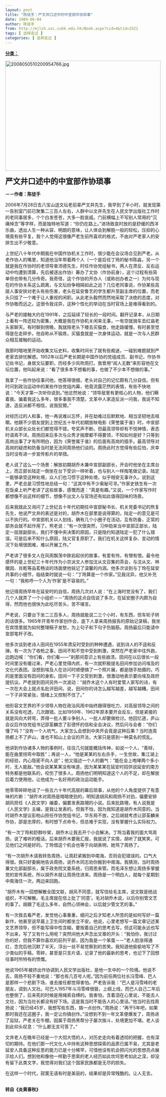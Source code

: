 ```yaml
---
layout: post
title: "陈徒手：严文井口述中的中宣部作协琐事"
date: 1989-06-04
author: 陈徒手
from: http://mjlsh.usc.cuhk.edu.hk/Book.aspx?cid=4&tid=1521
tags: [ 这样走过 ]
categories: [ 这样走过 ]
---
```


<div style="margin: 15px 10px 10px 0px;">
 <div>
  <span id="ctl00_ContentPlaceHolder1_chapter1_SubjectLabel" style="font-weight:bold;text-decoration:underline;">
   分类：
  </span>
 </div>
 <p>
  <img align="top" alt="2008050510200954766.jpg" border="0" height="349" src="http://mjlsh.usc.cuhk.edu.hk/medias/contents/1521/2008050510200954766.jpg" width="494"/>
 </p>
 <p>
  <strong>
   <font size="5">
    严文井口述中的中宣部作协琐事
   </font>
  </strong>
 </p>
 <p>
  <strong>
   －－作者：陈徒手
  </strong>
 </p>
 <p>
  2006年7月28日去八宝山送文坛老前辈严文井先生，我早到了半小时，就发现第一告别室门前已聚集二三百人左右，人群中以文井先生在人民文学出版社工作时的老同事居多，个个白发苍苍，大多一脸哀戚。门前横幅上不写别人常用的“沉痛悼念”等字样，而是独特地写道：“你仍在路上。”进场致哀时放的是舒缓的西洋乐曲，透出人生一种从容、明朗的意味，让人体会到解脱一般的轻松，压抑的心境竟有些平复。我个人觉得这很像严老生前所喜欢的格式，不由对严老家人的安排生出不少敬意。
 </p>
 <p>
  上世纪八十年代中期我在中国作协机关工作时，很少能在会议场合见到严老。从老作协人的嘴里，知道他当年带着两个人（一个是后任丁玲的秘书陈淼，另一个就是我在作协时的老领导束沛德先生，时任作协党组秘书，两人在肃反、反右运动中均遭到清算，先后被逐出作协）筹办了文协（作协前身），这个过程有些简单但也带有几分传奇。我奇怪，这个作协的开办人（或称创办者之一）为何与现在的作协关系这么疏离，与文坛纷争相隔如此之远？几位老同事说，作协某些高层人事安排对老头有些伤害，老头在延安鲁艺的学生都升至副主席的位置，而老头只挂了一个难于让人重视的闲职。从此老头毅然而然地采取了决绝的态度，对作协敬而远之。这很令我诧异，这种个性化的举动在当时官场上是难得看到的。
 </p>
 <p>
  与严老的接触大约在1991年，之后延续了较长的一段时间。翻开记录本，从日期上看有一阵还较为密集，大概是我在作协机关闲来无事，一有空就骑车去红庙老头家聊天。有时聊到傍晚，我就陪老头下楼去买猫食，他走路缓慢，有时甚至觉得是在走碎步。他自称从不锻炼，买猫食就是一次身体运动，就是一次与人民群众相互接触的运动。
 </p>
 <p>
  我那时暗地里开始收集文坛史料，收集时间长了就有些痴迷，一碰到难题就到严老家去排忧解惑。1952年以后严老长期是中国作协的党组成员、副书记，作协书记处书记，身居文坛要职，历经多少风吹雨打。我曾用“阅人无数”来形容他在文坛位置，他叫起来说：“看了很多本不想看的事，也做了不少本不想做的事。”
 </p>
 <p>
  我拿了一些作协往事问他，他答得很细，老头对自己的记忆颇有几分自信。但有时问到政治运动中的某些作协党组内幕，他竟流露茫然的表情，有些不快地说：“今天才第一次听你说到。”他忿然地说：“领导层里有更核心的人物，他们瞒着我、骗着我这么多年，很多事我不清楚。文革中人家造反派一问我，我说不知道，造反派都不相信，说我狡猾。”
 </p>
 <p>
  对经历过的人和事，他一再说难以忘怀，并在劫难过后默默地、相当坚韧地去咀嚼。他跟不少朋友提到上世纪五十年代初期放映电影《荣誉属于谁》时，中宣部机关众部长众处长们都觉得不错，夸奖声不断。但最高领导却有不悦神情，表态时语焉不详。周扬回来后多次与众秀才揣摩都不得要领，不知如何是好？只等到高岗出事了才有所明白，因为《荣誉属于谁》的后面有高岗的插手。最高领导对高岗的疑虑和防备当时是无法同周扬他们谈的。周扬此时方觉得有些后怕，庆幸当时没有进一步宣传影片的举措。
 </p>
 <p>
  老人说了这么一个场景：解放初期胡乔木兼中宣部副部长，开会时他坐在主席台上，而正部长陆定一倒坐在台下受训一样听着，也与别人一样掏笔做记录。陆定一能够承受这种处境，众人们也习惯于这种处境，似乎相安无事许久。说到这里，严老总是习惯性地总结一句：“这其中有不少奥秘可寻。”作家史铁生有一次在饭桌上听严老讲了这些故事，感慨而道：“真是有趣。”又说，一个作家写作时都想像不出这样的细节，想像不出文人与官场还有如此值得回味的场景。
 </p>
 <p>
  后来我就此又询问了上世纪五十年代初期任中宣部秘书长、机关党委书记的熊复先生，他说严文井的表述是对的，胡乔木在部里是说得算的，陆定一的意见是可以不执行的。中宣部机关以人划线，确有几个小圈子在活动，互有防备，正常的部务会就不起作用了。熊老说：“有一次很突然，习仲勋来当中宣部正部长，陆定一屈居副部长，我们不懂中央决策的原因，只是隐约知道陆定一犯了什么错误。可是后来不知什么原因，陆又官复原职了。我们在机关这样复杂、变动的情况下处境很困难，难以开展工作。”
 </p>
 <p>
  严老讲了很多文人在风雨飘荡中跌宕起伏的故事，有爱有怜，有憎有恨。最令他感怀的是上世纪三十年代作为小京派文人参加沈从文召集的茶会，与沈从文、林徽因、肖乾等品茗畅谈的场面使他铭记了温馨的内涵。他多次谈到与丁玲在延安共事的小细节，临结束时就说一句：“丁玲算是一个作家。”见我诧异，他又补充一句：“我称呼一个人为‘作家’是不容易的。”
 </p>
 <p>
  他记得周扬早年在延安时的自信，周扬几次对人说：“在上海时党没有了，我们几个人就弄了一个小组织－－”周扬的这点自信说了多次，在延安圈子内颇为自得，然而他也很快为此吃尽苦头，苦不堪言。
 </p>
 <p>
  严老说，只要台下坐二三百多人，周扬就能说二三个小时，有东西，但车轮子转的话很多。1965年开青年作家创作会，底下人拿来周扬报告的原始记录稿，我坐在宾馆里就为如何整理稿子发愁，为上句子和下句子伤脑筋。周扬最后只能请中宣部笔杆子改。
 </p>
 <p>
  他多次谈到老诗人田间在1955年肃反时受到的种种遭遇，说到诗人的不适和反弹。有一次为了收枪之事，田间不知不觉中受到刺激，突然在严老家中往外跑，边跑边喊：“你们看，你们看——”刹那间意识上有些崩溃。田间在以后很长一段时间里没有缓过来，严老心里觉得内疚，有一次就积极提名田间参加访问埃及的文化代表团。没想到埃及人在访问时顺便搞了一个照片展，都是随手拍摄的，巧的是里面没有田间的身影。田间一下子又受到刺激，很激动地表示要向埃及政府提抗议。严老提到田间另外一次波动：“胡乔木这个人有时爱管人家写的诗，有一次在大会上就点名批评田间，说，田间你的诗怎么越写越差，越写越糟。田间一下子非常紧张，情绪上又控制不住了。”
 </p>
 <p>
  他形容文艺界的不少领导人物在政治风雨中始终跟得很吃力，对高层领导之间的关系没有吃透，几次跟错。比如1959年、1962年原本要开会反左，但是紧接的就是风向大转弯，弄得一批人要斗争别人，一批人却要做检讨。他回忆道，庐山会议后作协党组书记邵荃麟念了彭德怀的信和全会决议，然后问与会者：“你们懂了吗？”没有一个人吭气，大家怎么会想到中央开会竟是这种后果？当时连周扬都上不了庐山，谁也不知山上会议的开法，大家只是感到一种莫名的慌乱。
 </p>
 <p>
  他讲到作协诸多人物的事例时，往往几句就能概括传神，如说一个人，“善辩，能在曲里拐弯中取胜”；再说一人，“他是某某的左右杀手，一生世故，集江湖上的经验，内心隐密不向人说”；他又描述一个人的霸气：“能在会上咆哮两个多小时，无人能敌。”他会说某某某没有味道，因为某某某在延安时招供说延安的南方特务都是他联系的，咬伤了很多人。周扬他们明明知道这个人的不足，却在解放后着力使用他，让他成为一名好用的政治运动能手。
 </p>
 <p>
  他零零碎碎地谈了一些五六十年代高层的幕后琐事，从他的个人角度提供了有意味的片断：“胡乔木对周扬是暗暗使劲的，明知道胡风和周扬不对劲，偏要安排胡风担任《人民文学》编委，偏要发表路翎的小说。后来批路翎，有人说我是《人民文学》主编，是我让发表的。但我不怕，因为我知道是胡乔木同意的。当时胡乔木提议彭柏山担任作协党组书记，华东局不放，之后胡就考虑让邵荃麟来作协，邵是忠厚的，有时想下点命令，但总难于实现，没有掌握什么实际权力。
 </p>
 <p>
  “有一次丁玲和舒群吵架，胡乔木让我去开个小会解决。丁玲当着我的面大骂周扬，说了难听的粗话。后来胡乔木要我汇报，我就说了实情，胡听了就笑笑，可见他们之间是好的。丁玲借这个机会也等于向胡表明，她骂了周扬了。
 </p>
 <p>
  “有一次胡乔木请我转告周扬，让周赶紧搬到中南海，否则会犯错误的。口气大得很。我只好委婉地告诉周扬，说乔木同志劝你搬到中南海。我猜测，当时周扬兼文化部副部长，属于政务院文委系统，归周恩来管。而毛泽东想让周扬多掌握党的宣传系统，所以胡乔木就让周扬住进来。周扬是一个明白人，就每个星期到中南海住一次，两边来回跑。
 </p>
 <p>
  “胡乔木有一回想解散全国文联，胡风不同意，就写信给毛主席，说文联是统战组织，不可解散。毛主席就在信上批了‘同意’。毛对胡乔木说，以后你别管文艺的事了。胡跟了毛这么多年，自然心领神会，以后就少管文艺的事。”
 </p>
 <p>
  有一次我去看严老，发觉他心事重重，细问之后才知老人所苦的是如何写好一篇新作，他甚至说早晨上卫生间时都坐立不安。他说，心里老想写一篇文章记述某文艺界领导，但不能写得中性含糊，要按着自己的思考去写，但这可能永远也写不出来，写了又有什么用呢？突然间他大声念出文章的开头：“我怕你，我讨过你的好，但我不算你喜欢的前列干部，因为我是一个笨蛋－－”老人脸涨得通红，念完后他沉默了半天，浮出一丝不易觉察到的苦笑。我知道他偷偷地写了不少类似的手稿，零碎，甚至是只言片语，记录了他的最新的思考，也记下了回想往事时所特有的愤慨。
 </p>
 <p>
  他说1965年被挤出作协调到人民文学出版社，是他一生中的一个险境。他说不去，周扬不轻不重地说：“那也有几百号人呢。”因为前任两位社长冯雪峰、巴人是那样一个悲剧下场，谁去接任都觉得害怕。严老告诉我：“巴人是冯雪峰的老朋友，调到人文社。可巴人1957年斗冯雪峰很狠，上纲上线，而巴人自己二年后也整倒了，后来死的时候是用绳索自缚的。我害怕，含着泪在心里说，不能去人文社，因为当社长都没有好下场。这是我当时不能告人的心里话。”他当时去找周扬说：“我已经45岁，我想写些东西，搞一点创作。”周扬说：“再干5年吧，如果那时我还在这圈子，我一定让你搞创作。”没想到不到一年文革便爆发了，周扬进了监狱，严老关在牛棚，因属于周扬黑帮分子屡次挨斗，处境更加不堪。老人谈到此仰头叹息：“什么都无言可答了。”
 </p>
 <p>
  文井老人在晚年已经是一个大彻大悟的人，对历史走向有着透彻的把握，也有深切的期待。在他们那一代文化人中持有这种思想探索的品质已属不易，尤其是老延安人具备这种反思的能力已是十分稀罕，可惜他没有机会把闪光的思想亮点展示给人们。想到他和像他一样勤于思索的老人经历如此坎坷思考如此之深，却没有留下此类文字，我觉得对我们这个国家民族都是无尽的损失。
 </p>
 <p>
  在这样一个时代，寂寞无语有时是美丽的，结果却是异常残酷的。让人无言。
 </p>
 <p>
  <br/>
  <strong>
   转自《炎黄春秋》
  </strong>
 </p>
</div>


